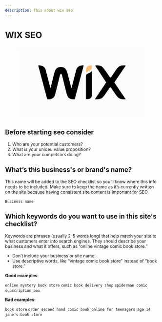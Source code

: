 ```yaml
---
description: This about wix seo
---
```


# WIX SEO

<figure><img src="../../.gitbook/assets/00Z1mnZCcGR9r9D5hNbsFbW-36.webp" alt="Wix"><figcaption></figcaption></figure>

## Before starting seo consider

1. Who are your potential customers?
2. What is your uniqeu value proposition?
3. What are your competitors doing?

## What’s this business's or brand's name?

This name will be added to the SEO checklist so you’ll know where this info needs to be included. Make sure to keep the name as it’s currently written on the site because having consistent site content is important for SEO.

```
Business name
```

## **Which keywords do you want to use in this site's checklist?**

Keywords are phrases (usually 2-5 words long) that help match your site to what customers enter into search engines. They should describe your business and what it offers, such as “online vintage comic book store.”

* Don’t include your business or site name.
* Use descriptive words, like “vintage comic book store” instead of “book store.”

**Good examples**:

`online mystery book store` `comic book delivery shop` `spiderman comic subscription box`

**Bad examples:**

&#x20;`book store` `order second hand comic book online for teenagers age 14` `jane’s book store`



